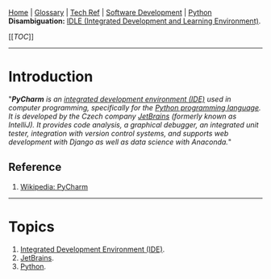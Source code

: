 [Home](/Slalom-LLC/Slalom-Consulting) | [Glossary](/Glossary) | [Tech Ref](/Tech-Ref) | [Software Development](/Tech-Ref/Software-Development) | [Python](/Tech-Ref/Software-Development/Python)
**Disambiguation:** [IDLE (Integrated Development and Learning Environment)](/Tech-Ref/Software-Development/Python/IDLE-\(Integrated-Development-and-Learning-Environment\)).

[[_TOC_]]

---
# Introduction
"_***PyCharm*** is an [integrated development environment (IDE)](/Tech-Ref/Software-Development/IDE-\(Integrated-Development-Environment\)) used in computer programming, specifically for the [Python programming language](/Tech-Ref/Software-Development/Python). It is developed by the Czech company [JetBrains](/Tech-Ref/JetBrains) (formerly known as IntelliJ). It provides code analysis, a graphical debugger, an integrated unit tester, integration with version control systems, and supports web development with Django as well as data science with Anaconda._"

## Reference
1. [Wikipedia: PyCharm](https://en.wikipedia.org/wiki/PyCharm)

---
# Topics
1. [Integrated Development Environment (IDE)](/Tech-Ref/Software-Development/IDE-\(Integrated-Development-Environment\)).
1. [JetBrains](/Tech-Ref/JetBrains).
1. [Python](/Tech-Ref/Software-Development/Python).
